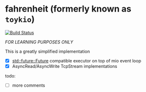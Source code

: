 # fahrenheit (formerly known as `toykio`)

[![Build Status](https://travis-ci.com/polachok/fahrenheit.svg?branch=master)](https://travis-ci.com/polachok/fahrenheit)

*FOR LEARNING PURPOSES ONLY*

This is a greatly simplified implementation

- [x] [std::future::Future](https://doc.rust-lang.org/stable/std/future/trait.Future.html) compatible executor on top of mio event loop
- [x] AsyncRead/AsyncWrite TcpStream implementations

todo:
- [ ] more comments
